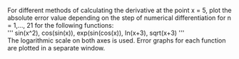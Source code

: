 For different methods of calculating the derivative at the point x = 5, plot the absolute error value depending on the step of numerical differentiation for n = 1,..., 21 for the following functions:  
'''
sin(x^2), cos(sin(x)), exp(sin(cos(x)), In(x+3), sqrt(x+3)
'''  
The logarithmic scale on both axes is used. Error graphs for each function are plotted in a separate window.